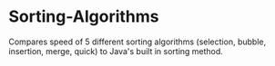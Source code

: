 # Sorting-Algorithms

Compares speed of 5 different sorting algorithms (selection, bubble, insertion, merge, quick) to Java's built in sorting method.
